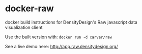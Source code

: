 docker-raw
==========

docker build instructions for DensityDesign's Raw javascript data visualization client

Use the [built version](https://index.docker.io/u/carver/raw/) with: `docker run -d carver/raw`

See a live demo here: http://app.raw.densitydesign.org/
